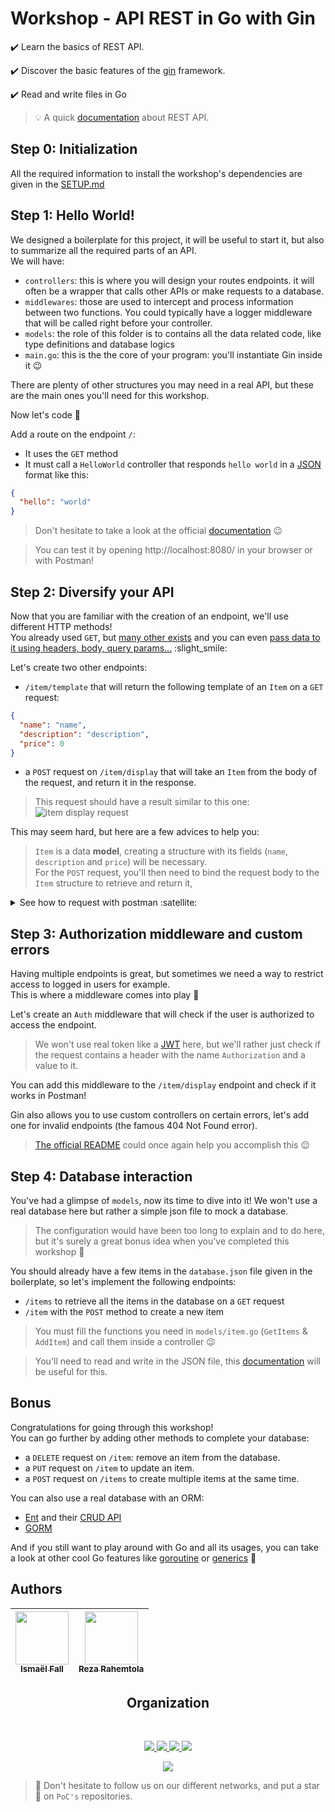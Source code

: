 # Workshop - API REST in Go with Gin

:heavy_check_mark: Learn the basics of REST API.

:heavy_check_mark: Discover the basic features of the [gin](https://github.com/gin-gonic/gin) framework.

:heavy_check_mark: Read and write files in Go

> :bulb: A quick [documentation](https://searchapparchitecture.techtarget.com/definition/RESTful-API) about REST API.

## Step 0: Initialization

All the required information to install the workshop's dependencies are given in the [SETUP.md](./SETUP.md)

## Step 1: Hello World!

We designed a boilerplate for this project, it will be useful to start it, but also to summarize all the required parts of an API.  
We will have:

- `controllers`: this is where you will design your routes endpoints. it will often be a wrapper that calls other APIs or make requests to a database.
- `middlewares`: those are used to intercept and process information between two functions. You could typically have a logger middleware that will be called right before your controller.
- `models`: the role of this folder is to contains all the data related code, like type definitions and database logics
- `main.go`: this is the the core of your program: you'll instantiate Gin inside it 😉

There are plenty of other structures you may need in a real API, but these are the main ones you'll need for this workshop.

Now let's code :rocket:

Add a route on the endpoint `/`:
- It uses the `GET` method
- It must call a `HelloWorld` controller that responds `hello world` in a [JSON](https://www.w3schools.com/whatis/whatis_json.asp) format like this:
```json
{
  "hello": "world"
}
```

> Don't hesitate to take a look at the official [documentation](https://github.com/gin-gonic/gin#api-examples) 😉  

> You can test it by opening http://localhost:8080/ in your browser or with Postman!

## Step 2: Diversify your API

Now that you are familiar with the creation of an endpoint, we'll use different HTTP methods!  
You already used `GET`, but [many other exists](https://developer.mozilla.org/en-US/docs/Web/HTTP/Methods) and you can even [pass data to it using headers, body, query params...](https://rapidapi.com/guides/send-data-to-server) :slight_smile:

Let's create two other endpoints:

- `/item/template` that will return the following template of an `Item` on a `GET` request:
```json
{
  "name": "name",
  "description": "description",
  "price": 0
}
```

- a `POST` request on `/item/display` that will take an `Item` from the body of the request, and return it in the response.

> This request should have a result similar to this one:
![item display request](https://user-images.githubusercontent.com/49811529/192164951-2188584a-0ec9-4b0a-b6cc-83be19b8cca2.png)


This may seem hard, but here are a few advices to help you:
> `Item` is a data **model**, creating a structure with its fields (`name`, `description` and `price`) will be necessary.  
> For the `POST` request, you'll then need to bind the request body to the `Item` structure to retrieve and return it, 

<details>
  <summary>See how to request with postman :satellite:</summary>

Enter your URL and the method you which to use in the title bar and click `Send`.

![Seek](../../.github/go-http/seek.png)

Then the result (if there is any) will be printed out at the bottom.

![Result](../../.github/go-http/result.png)

</details>

## Step 3: Authorization middleware and custom errors

Having multiple endpoints is great, but sometimes we need a way to restrict access to logged in users for example.  
This is where a middleware comes into play :rocket:

Let's create an `Auth` middleware that will check if the user is authorized to access the endpoint.

> We won't use real token like a [JWT](https://jwt.io/) here, but we'll rather just check if the request contains a header with the name `Authorization` and a value to it.

You can add this middleware to the `/item/display` endpoint and check if it works in Postman!

Gin also allows you to use custom controllers on certain errors, let's add one for invalid endpoints (the famous 404 Not Found error).
> [The official README](https://github.com/gin-gonic/gin) could once again help you accomplish this 😉

## Step 4: Database interaction

You've had a glimpse of `models`, now its time to dive into it!
We won't use a real database here but rather a simple json file to mock a database.
> The configuration would have been too long to explain and to do here, but it's surely a great bonus idea when you've completed this workshop :rocket:

You should already have a few items in the `database.json` file given in the boilerplate, so let's implement the following endpoints:

- `/items` to retrieve all the items in the database on a `GET` request
- `/item` with the `POST` method to create a new item

> You must fill the functions you need in `models/item.go` (`GetItems` & `AddItem`) and call them inside a controller 😉

> You'll need to read and write in the JSON file, this [documentation](https://tutorialedge.net/golang/reading-writing-files-in-go/) will be useful for this.

## Bonus

Congratulations for going through this workshop!  
You can go further by adding other methods to complete your database:
- a `DELETE` request on `/item`: remove an item from the database.
- a `PUT` request on `/item` to update an item.
- a `POST` request on `/items` to create multiple items at the same time.

You can also use a real database with an ORM:
- [Ent](https://github.com/ent/ent) and their [CRUD API](https://entgo.io/docs/crud/)
- [GORM](https://github.com/go-gorm/gorm)


And if you still want to play around with Go and all its usages, you can take a look at other cool Go features like [goroutine](https://go.dev/tour/concurrency) or [generics](https://go.dev/doc/tutorial/generics) :rocket:

## Authors

| [<img src="https://github.com/Doozers.png?size=85" width=85><br><sub>Ismaël Fall</sub>](https://github.com/Doozers) | [<img src="https://github.com/RezaRahemtola.png?size=85" width=85><br><sub>Reza Rahemtola</sub>](https://github.com/RezaRahemtola) |
|--------------------------------------------------------------------------------------------------------------------------------|------------------------------------------------------------------------------------------------------------------------------------|

<h2 align=center>
Organization
</h2>
<br/>
<p align='center'>
    <a href="https://www.linkedin.com/company/pocinnovation/mycompany/">
        <img src="https://img.shields.io/badge/LinkedIn-0077B5?style=for-the-badge&logo=linkedin&logoColor=white">
    </a>
    <a href="https://www.instagram.com/pocinnovation/">
        <img src="https://img.shields.io/badge/Instagram-E4405F?style=for-the-badge&logo=instagram&logoColor=white">
    </a>
    <a href="https://twitter.com/PoCInnovation">
        <img src="https://img.shields.io/badge/Twitter-1DA1F2?style=for-the-badge&logo=twitter&logoColor=white">
    </a>
    <a href="https://discord.com/invite/Yqq2ADGDS7">
        <img src="https://img.shields.io/badge/Discord-7289DA?style=for-the-badge&logo=discord&logoColor=white">
    </a>
</p>
<p align=center>
    <a href="https://www.poc-innovation.fr/">
        <img src="https://img.shields.io/badge/WebSite-1a2b6d?style=for-the-badge&logo=GitHub Sponsors&logoColor=white">
    </a>
</p>

> :rocket: Don't hesitate to follow us on our different networks, and put a star 🌟 on `PoC's` repositories.
